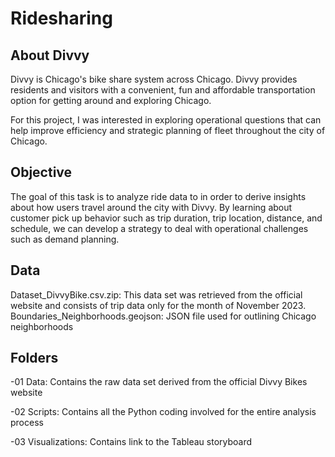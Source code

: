 # Ridesharing

## About Divvy
Divvy is Chicago's bike share system across Chicago. Divvy provides residents and visitors with a convenient, fun and affordable transportation option for getting around and exploring Chicago.

For this project, I was interested in exploring operational questions that can help improve efficiency and strategic planning of fleet throughout the city of Chicago. 

## Objective
The goal of this task is to analyze ride data to in order to derive insights about how users travel around the city with Divvy. By learning about customer pick up behavior such as trip duration, trip location, distance, and schedule, we can develop a strategy to deal with operational challenges such as demand planning. 

## Data 
Dataset_DivvyBike.csv.zip: This data set was retrieved from the official website and consists of trip data only for the month of November 2023. 
Boundaries_Neighborhoods.geojson: JSON file used for outlining Chicago neighborhoods 

## Folders
-01 Data: Contains the raw data set derived from the official Divvy Bikes website 

-02 Scripts: Contains all the Python coding involved for the entire analysis process

-03 Visualizations: Contains link to the Tableau storyboard

